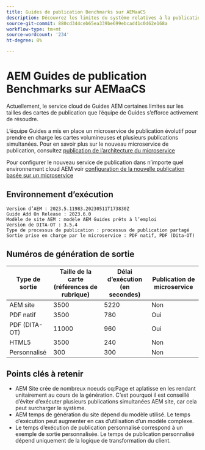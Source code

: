 ```yaml
---
title: Guides de publication Benchmarks sur AEMaaCS
description: Découvrez les limites du système relatives à la publication sur AEM Cloud.
source-git-commit: 880cd344ceb65ea339be699ebcad41c0d62e168a
workflow-type: tm+mt
source-wordcount: '234'
ht-degree: 8%

---
```


# AEM Guides de publication Benchmarks sur AEMaaCS

Actuellement, le service cloud de Guides AEM certaines limites sur les tailles des cartes de publication que l’équipe de Guides s’efforce activement de résoudre.

L’équipe Guides a mis en place un microservice de publication évolutif pour prendre en charge les cartes volumineuses et plusieurs publications simultanées. Pour en savoir plus sur le nouveau microservice de publication, consultez [publication de l’architecture du microservice](publish-microservice-architecture-and-performance.md)

Pour configurer le nouveau service de publication dans n’importe quel environnement cloud AEM voir [configuration de la nouvelle publication basée sur un microservice](configure-microservices.md)


## Environnement d’exécution

    Version d’AEM : 2023.5.11983.20230511T173830Z
    Guide Add On Release : 2023.6.0
    Modèle de site AEM : modèle AEM Guides prêts à l’emploi
    Version de DITA-OT : 3.5.4
    Type de processus de publication : processus de publication partagé
    Sortie prise en charge par le microservice : PDF natif, PDF (Dita-OT)

## Numéros de génération de sortie

| Type de sortie | Taille de la carte (références de rubrique) | Délai d’exécution (en secondes) | Publication de microservice |
|---------------|------------------------------|----------------------------|-----------------------|
| AEM site | 3500 | 5220 | Non |
| PDF natif | 3500 | 780 | Oui |
| PDF (DITA-OT) | 11000 | 960 | Oui |
| HTML5 | 3500 | 240 | Non |
| Personnalisé | 300 | 300 | Non |

## Points clés à retenir

- AEM Site crée de nombreux noeuds cq:Page et aplatisse en les rendant unitairement au cours de la génération. C’est pourquoi il est conseillé d’éviter d’exécuter plusieurs publications simultanées AEM site, car cela peut surcharger le système.
- AEM temps de génération du site dépend du modèle utilisé. Le temps d’exécution peut augmenter en cas d’utilisation d’un modèle complexe.
- Le temps d’exécution de publication personnalisé correspond à un exemple de sortie personnalisée. Le temps de publication personnalisé dépend uniquement de la logique de transformation du client.
